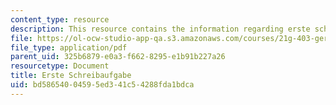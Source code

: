 ```yaml
---
content_type: resource
description: This resource contains the information regarding erste schreibaufgabe.
file: https://ol-ocw-studio-app-qa.s3.amazonaws.com/courses/21g-403-german-iii-spring-2004/bd58654004595ed341c54288fda1bdca_MIT21G_403S04_asg1_1.pdf
file_type: application/pdf
parent_uid: 325b6879-e0a3-f662-8295-e1b91b227a26
resourcetype: Document
title: Erste Schreibaufgabe
uid: bd586540-0459-5ed3-41c5-4288fda1bdca
---
```

